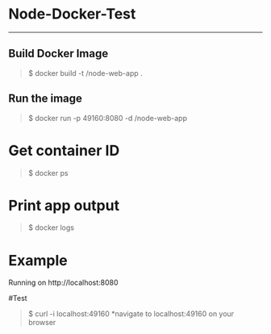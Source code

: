 # Node-Docker-Test 

----
## Build Docker Image
> $ docker build -t <your username>/node-web-app .

## Run the image
> $ docker run -p 49160:8080 -d <your username>/node-web-app

# Get container ID
>$ docker ps

# Print app output
>$ docker logs <container id>

# Example
Running on http://localhost:8080

#Test
>$ curl -i localhost:49160
*navigate to localhost:49160 on your browser
